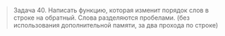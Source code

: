 >Задача 40. Написать функцию, которая изменит порядок слов в строке на обратный. Слова разделяются пробелами. (без использования дополнительной памяти, за два прохода по строке)